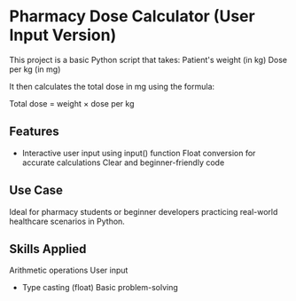# Pharmacy Dose Calculator (User Input Version)

This project is a basic Python script that takes:
Patient's weight (in kg)
Dose per kg (in mg)


It then calculates the total dose in mg using the formula:

Total dose = weight × dose per kg

## Features
- Interactive user input using input() function
Float conversion for accurate calculations
Clear and beginner-friendly code


## Use Case
Ideal for pharmacy students or beginner developers practicing real-world healthcare scenarios in Python.

## Skills Applied
Arithmetic operations
User input

- Type casting (float)
Basic problem-solving


